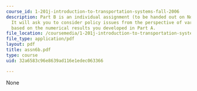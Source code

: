 ```yaml
---
course_id: 1-201j-introduction-to-transportation-systems-fall-2006
description: Part B is an individual assignment (to be handed out on November 28th).
  It will ask you to consider policy issues from the perspective of various actors
  based on the numerical results you developed in Part A.
file_location: /coursemedia/1-201j-introduction-to-transportation-systems-fall-2006/32a6583c96e8639ad116e1edec063366_assn6b.pdf
file_type: application/pdf
layout: pdf
title: assn6b.pdf
type: course
uid: 32a6583c96e8639ad116e1edec063366

---
```

None